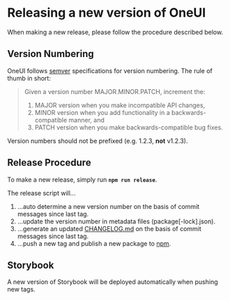 # Releasing a new version of OneUI

When making a new release, please follow the procedure described below.

## Version Numbering

OneUI follows [semver](https://semver.org) specifications for version numbering. The rule of thumb in short:

> Given a version number MAJOR.MINOR.PATCH, increment the:
>
> 1. MAJOR version when you make incompatible API changes,
> 2. MINOR version when you add functionality in a backwards-compatible manner, and
> 3. PATCH version when you make backwards-compatible bug fixes.

Version numbers should not be prefixed (e.g. 1.2.3, **not** v1.2.3).

## Release Procedure

To make a new release, simply run **`npm run release`**.

The release script will...
1. ...auto determine a new version number on the basis of commit messages since last tag.
2. ...update the version number in metadata files (package[-lock].json).
3. ...generate an updated [CHANGELOG.md](CHANGELOG.md) on the basis of commit messages since last tag.
4. ...push a new tag and publish a new package to [npm](https://npmjs.com/package/@textkernel/oneui).

## Storybook

A new version of Storybook will be deployed automatically when pushing new tags.
